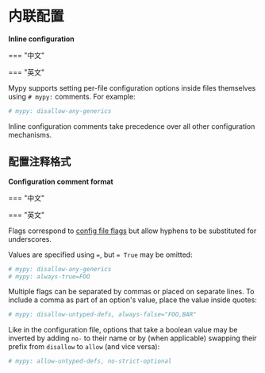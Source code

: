 # 内联配置

**Inline configuration**

=== "中文"

=== "英文"

Mypy supports setting per-file configuration options inside files themselves using ``# mypy:`` comments. For example:

```python
# mypy: disallow-any-generics
```

Inline configuration comments take precedence over all other configuration mechanisms.

## 配置注释格式

**Configuration comment format**

=== "中文"

=== "英文"

Flags correspond to [config file flags](./config_file.md) but allow hyphens to be substituted for underscores.

Values are specified using ``=``, but ``= True`` may be omitted:

```python
# mypy: disallow-any-generics
# mypy: always-true=FOO
```

Multiple flags can be separated by commas or placed on separate lines. To include a comma as part of an option's value, place the value inside quotes:

```python
# mypy: disallow-untyped-defs, always-false="FOO,BAR"
```

Like in the configuration file, options that take a boolean value may be inverted by adding ``no-`` to their name or by (when applicable) swapping their prefix from ``disallow`` to ``allow`` (and vice versa):

```python
# mypy: allow-untyped-defs, no-strict-optional
```
